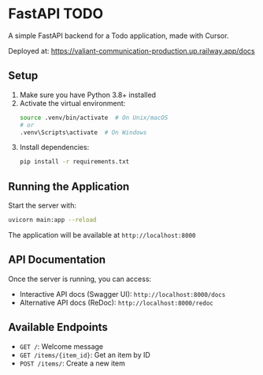 # FastAPI TODO

A simple FastAPI backend for a Todo application, made with Cursor.

Deployed at: https://valiant-communication-production.up.railway.app/docs

## Setup

1. Make sure you have Python 3.8+ installed
2. Activate the virtual environment:
   ```bash
   source .venv/bin/activate  # On Unix/macOS
   # or
   .venv\Scripts\activate  # On Windows
   ```
3. Install dependencies:
   ```bash
   pip install -r requirements.txt
   ```

## Running the Application

Start the server with:

```bash
uvicorn main:app --reload
```

The application will be available at `http://localhost:8000`

## API Documentation

Once the server is running, you can access:

- Interactive API docs (Swagger UI): `http://localhost:8000/docs`
- Alternative API docs (ReDoc): `http://localhost:8000/redoc`

## Available Endpoints

- `GET /`: Welcome message
- `GET /items/{item_id}`: Get an item by ID
- `POST /items/`: Create a new item
